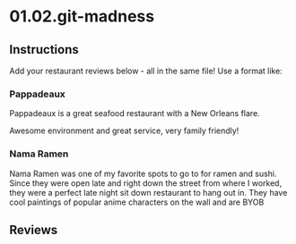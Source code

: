 # 01.02.git-madness

## Instructions

Add your restaurant reviews below - all in the same file! Use a format like:

### Pappadeaux

  Pappadeaux is a great seafood restaurant with a New Orleans flare.

  Awesome environment and great service, very family friendly!

### Nama Ramen

  Nama Ramen was one of my favorite spots to go to for ramen and sushi. Since they were open late and right down the street from where I worked, they were a perfect late night sit down restaurant to hang out in. They have cool paintings of popular anime characters on the wall and are BYOB

## Reviews
